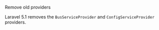 Remove old providers

Laravel 5.1 removes the `BusServiceProvider` and
`ConfigServiceProvider` providers.